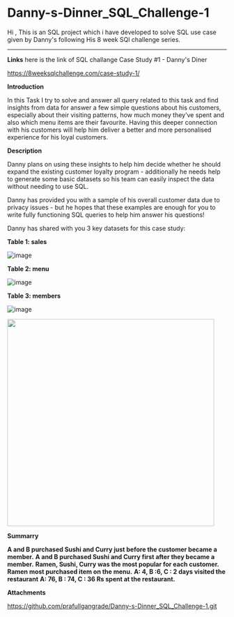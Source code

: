 # Danny-s-Dinner_SQL_Challenge-1
Hi , This is an SQL project which i have developed to solve SQL use case given by Danny's following His 8 week SQl challenge series.

----------------------------------------------------------------------------------------------------------------------------------------
**Links** here is the link of SQL challange Case Study #1 - Danny's Diner

https://8weeksqlchallenge.com/case-study-1/

**Introduction**

In this Task I try to solve and answer all query related to this task and find insights from data for answer a few simple questions about his customers, especially about their visiting patterns, how much money they’ve spent and also which menu items are their favourite. Having this deeper connection with his customers will help him deliver a better and more personalised experience for his loyal customers.

**Description**

Danny plans on using these insights to help him decide whether he should expand the existing customer loyalty program - additionally he needs help to generate some basic datasets so his team can easily inspect the data without needing to use SQL.

Danny has provided you with a sample of his overall customer data due to privacy issues - but he hopes that these examples are enough for you to write fully functioning SQL queries to help him answer his questions!

Danny has shared with you 3 key datasets for this case study:

**Table 1: sales**

![image](https://user-images.githubusercontent.com/56063563/231946556-4e9606e6-55c9-46ab-ab4e-03c1b7f771b3.png)  

**Table 2: menu** 

![image](https://user-images.githubusercontent.com/56063563/231946919-bfc8a06e-d679-4b69-ab8d-7d63b36e316f.png)

**Table 3: members**

![image](https://user-images.githubusercontent.com/56063563/231946795-9a2ccc48-6e01-456a-b61c-989413ea8928.png)

<img align="center" width="475" src="https://user-images.githubusercontent.com/56063563/231941820-802869ac-ff6f-476c-83a6-4e82a65c7a48.png">

**Summarry**

**A and B purchased Sushi and Curry just before the customer became a member.**
**A and B purchased Sushi and Curry first after they became a member.**
**Ramen, Sushi, Curry was the most popular for each customer.**
**Ramen most purchased item on the menu.**
**A: 4, B :6, C : 2 days visited the restaurant**
**A: 76, B : 74, C : 36 Rs spent at the restaurant.**

**Attachments**

https://github.com/prafullgangrade/Danny-s-Dinner_SQL_Challenge-1.git
